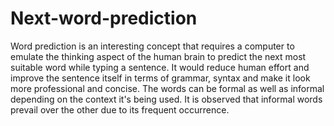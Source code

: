 # Next-word-prediction
Word prediction is an interesting concept that requires a computer to emulate the thinking aspect of the human brain to predict the next most suitable word while typing a sentence. It would reduce human effort and improve the sentence itself in terms of grammar, syntax and make it look more professional and concise. The words can be formal as well as informal depending on the context it's being used. It is observed that informal words prevail over the other due to its frequent occurrence.
